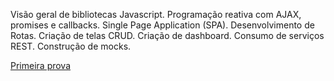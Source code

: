 Visão geral de bibliotecas Javascript. Programação reativa com AJAX, promises e callbacks. Single Page Application
(SPA). Desenvolvimento de Rotas. Criação de telas CRUD. Criação de dashboard. Consumo de serviços REST.
Construção de mocks.


<a href="https://iure11.github.io/TSPI-IFTM/Projetos-JS/prova_js/"> Primeira prova</a>
